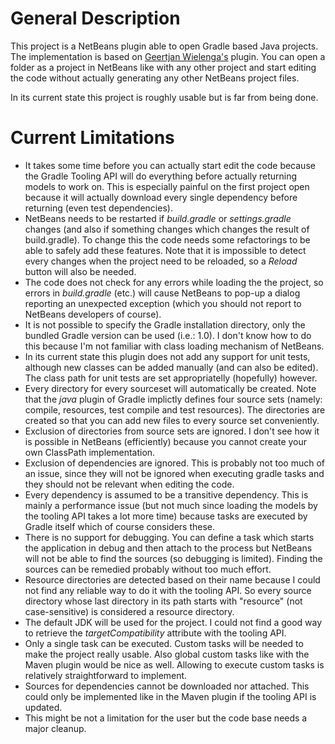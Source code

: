 General Description
===================

This project is a NetBeans plugin able to open Gradle based Java projects.
The implementation is based on [Geertjan Wielenga's](https://blogs.oracle.com/geertjan/) plugin.
You can open a folder as a project in NetBeans like with any other project and
start editing the code without actually generating any other NetBeans project files.

In its current state this project is roughly usable but is far from being done.

Current Limitations
===================

- It takes some time before you can actually start edit the code
  because the Gradle Tooling API will do everything before actually
  returning models to work on. This is especially painful on the first
  project open because it will actually download every single dependency
  before returning (even test dependencies).
- NetBeans needs to be restarted if *build.gradle* or *settings.gradle* changes
  (and also if something changes which changes the result of build.gradle).
  To change this the code needs some refactorings to be able to safely add
  these features. Note that it is impossible to detect every changes when
  the project need to be reloaded, so a *Reload* button will also be needed.
- The code does not check for any errors while loading the the project, so
  errors in *build.gradle* (etc.) will cause NetBeans to pop-up a dialog
  reporting an unexpected exception (which you should not report to
  NetBeans developers of course).
- It is not possible to specify the Gradle installation directory, only the
  bundled Gradle version can be used (i.e.: 1.0). I don't know how to do this
  because I'm not familiar with class loading mechanism of NetBeans.
- In its current state this plugin does not add any support for unit tests,
  although new classes can be added manually (and can also be edited). The
  class path for unit tests are set appropriatelly (hopefully) however.
- Every directory for every sourceset will automatically be created. Note that
  the *java* plugin of Gradle implictly defines four source sets
  (namely: compile, resources, test compile and test resources). The directories
  are created so that you can add new files to every source set conveniently.
- Exclusion of directories from source sets are ignored. I don't see how it
  is possible in NetBeans (efficiently) because you cannot create your own
  ClassPath implementation.
- Exclusion of dependencies are ignored. This is probably not too much of an issue,
  since they will not be ignored when executing gradle tasks and they should not be
  relevant when editing the code.
- Every dependency is assumed to be a transitive dependency. This is mainly
  a performance issue (but not much since loading the models by the
  tooling API takes a lot more time) because tasks are executed by Gradle itself
  which of course considers these.
- There is no support for debugging. You can define a task which starts the
  application in debug and then attach to the process but NetBeans will not be
  able to find the sources (so debugging is limited). Finding the sources
  can be remedied probably without too much effort.
- Resource directories are detected based on their name because I could not
  find any reliable way to do it with the tooling API. So every source
  directory whose last directory in its path starts with "resource"
  (not case-sensitive) is considered a resource directory.
- The default JDK will be used for the project. I could not find a good way
  to retrieve the *targetCompatibility* attribute with the tooling API.
- Only a single task can be executed. Custom tasks will be needed to make
  the project really usable. Also global custom tasks like with the Maven
  plugin would be nice as well. Allowing to execute custom tasks is relatively
  straightforward to implement.
- Sources for dependencies cannot be downloaded nor attached. This could only
  be implemented like in the Maven plugin if the tooling API is updated.
- This might be not a limitation for the user but the code base needs a major
  cleanup.
